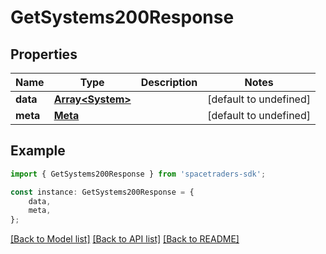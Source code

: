 # GetSystems200Response



## Properties

Name | Type | Description | Notes
------------ | ------------- | ------------- | -------------
**data** | [**Array&lt;System&gt;**](System.md) |  | [default to undefined]
**meta** | [**Meta**](Meta.md) |  | [default to undefined]

## Example

```typescript
import { GetSystems200Response } from 'spacetraders-sdk';

const instance: GetSystems200Response = {
    data,
    meta,
};
```

[[Back to Model list]](../README.md#documentation-for-models) [[Back to API list]](../README.md#documentation-for-api-endpoints) [[Back to README]](../README.md)
